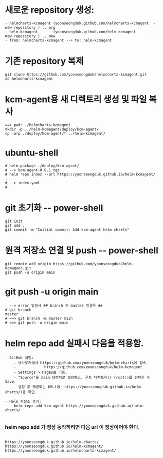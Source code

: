 


# 새로운 repository 생성:

```
- helmcharts-kcmagent (yoonseongduk.github.com/helmcharts-kcmagent  - new repository ) .. org 
- helm-kcmagent       (yoonseongduk.github.com/helm-kcmagent      --- new repository ) .. new
- from: helmcharts-kcmagent --> to: helm-kcmagent
```

# 기존 repository 복제

```
git clone https://github.com/yoonseongduk/helmcharts-kcmagent.git
cd helmcharts-kcmagent
```

# kcm-agent용 새 디렉토리 생성 및 파일 복사

```
==> pwd: ./helmcharts-kcmagent
mkdir -p ../helm-kcmagent/deploy/kcm-agent/
cp -arp ./deploy/kcm-agent/* ../helm-kcmagent/
```


# ubuntu-shell 

```
# helm package ./deploy/kcm-agent/
# --> kcm-agent-0.0.1.tgz 
# helm repo index --url https://yoonseongduk.github.io/helm-kcmagent/ . 
# --> index.yaml 
#
```

# git 초기화 -- power-shell

```
git init
git add .
git commit -m "Initial commit: Add kcm-agent helm charts"
```

# 원격 저장소 연결 및 push -- power-shell

```
git remote add origin https://github.com/yoonseongduk/helm-kcmagent.git
git push -u origin main
```


# git push -u origin main 

```
  --> error 발생시 ## branch 가 master 인경우 ##
# git branch 
master 
# ==> git branch -m master main
# ==> git push -u origin main 
```


# helm repo add 실패시 다음을 적용함. 

```
- GitHub 설정:
    - 브라우저에서 https://github.com/yoonseongduk/helm-charts에 접속.
    -             https://github.com/yoonseongduk/helm-kcmagent
    - Settings > Pages로 이동.
    - "Source"를 main 브랜치로 설정하고, 루트 디렉토리(/ (root))를 선택한 후 Save.
    - 설정 후 제공되는 URL(예: https://yoonseongduk.github.io/helm-charts/)을 확인.

- Helm 저장소 추가:
    helm repo add kcm-agent https://yoonseongduk.github.io/helm-charts/
    
```

### helm repo add 가 정상 동작하려면 다음 url 이 정상이어야 한다. 

```

https://yoonseongduk.github.io/helm-charts/
https://yoonseongduk.github.io/helm-kcmagent/
https://yoonseongduk.github.io/helmcharts-kcmagent/

```
